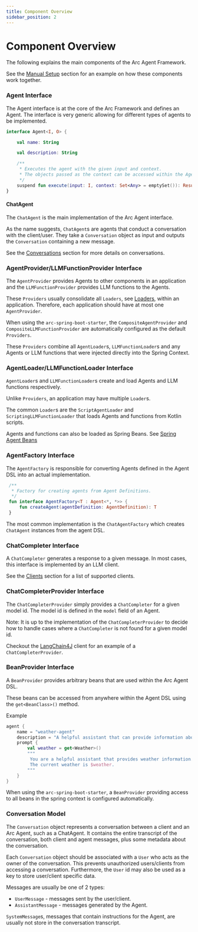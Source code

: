 ```yaml
---
title: Component Overview
sidebar_position: 2
---
```


# Component Overview

The following explains the main components of the Arc Agent Framework.

See the [Manual Setup](/docs/arc/manual_setup) section for an example on how these components work together.

### Agent Interface

The Agent interface is at the core of the Arc Framework and defines an Agent.
The interface is very generic allowing for different types of agents to be implemented.

```kotlin
interface Agent<I, O> {

    val name: String

    val description: String

    /**
     * Executes the agent with the given input and context.
     * The objects passed as the context can be accessed within the Agents DSL using DSLContext#context.
     */
    suspend fun execute(input: I, context: Set<Any> = emptySet()): Result<O, AgentFailedException>
}
```

#### ChatAgent

The `ChatAgent` is the main implementation of the Arc Agent interface.

As the name suggests, `ChatAgent`s are agents that conduct a conversation with the client/user.
They take a `Conversation` object as input and outputs the `Conversation` containing a new message.

See the [Conversations](#conversation-model) section for more details on conversations.


### AgentProvider/LLMFunctionProvider Interface

The `AgentProvider` provides Agents to other components in an application 
and the `LLMFunctionProvider` provides LLM functions to the Agents.

These `Providers` usually consolidate all `Loaders`, 
see [Loaders](#agentloaderllmfunctionloader-interface), within an application.
Therefore, each application should have at most one `AgentProvider`.

When using the `arc-spring-boot-starter`, the `CompositeAgentProvider` and `CompositeLLMFunctionProvider`
are automatically configured as the default `Providers`.

These `Providers` combine all `AgentLoader`s, `LLMFunctionLoader`s
and any Agents or LLM functions that were injected directly into the Spring Context.

### AgentLoader/LLMFunctionLoader Interface

`AgentLoader`s and `LLMFunctionLoader`s create and load Agents and LLM functions respectively.

Unlike `Providers`, an application may have multiple `Loader`s.

The common `Loader`s are the `ScriptAgentLoader` and `ScriptingLLMFunctionLoader`
that loads Agents and functions from Kotlin scripts.

Agents and functions can also be loaded as Spring Beans. See [Spring Agent Beans](/docs/arc/spring/agent-beans)

### AgentFactory Interface

The `AgentFactory` is responsible for converting Agents defined in the Agent DSL into an actual implementation.
    
```kotlin
 /**
  * Factory for creating agents from Agent Definitions.
  */
 fun interface AgentFactory<T : Agent<*, *>> {
     fun createAgent(agentDefinition: AgentDefinition): T
 }
```

The most common implementation is the `ChatAgentFactory` which creates `ChatAgent` instances from the agent DSL.


### ChatCompleter Interface

A `ChatCompleter` generates a response to a given message.
In most cases, this interface is implemented by an LLM client.

See the [Clients](/docs/arc/clients) section for a list of supported clients.


### ChatCompleterProvider Interface

The `ChatCompleterProvider` simply provides a `ChatCompleter` for a given model id.
The model id is defined in the `model` field of an Agent.

Note: It is up to the implementation of the `ChatCompleterProvider` to decide 
how to handle cases where a `ChatCompleter` is not found for a given model id.

Checkout the [LangChain4J](/docs/arc/clients/langchain4j) client for an example of a `ChatCompleterProvider`.


### BeanProvider Interface

A `BeanProvider` provides arbitrary beans that are used within the Arc Agent DSL.

These beans can be accessed from anywhere within the Agent DSL using the `get<BeanClass>()` method.

Example

```kotlin
agent {
    name = "weather-agent"
    description = "A helpful assistant that can provide information about the weather."
    prompt {
        val weather = get<Weather>()
        """
         You are a helpful assistant that provides weather information.
         The current weather is $weather.
        """
    }
}
```

When using the `arc-spring-boot-starter`, a `BeanProvider` providing access to all beans in the spring context is
configured automatically.


### Conversation Model

The `Conversation` object represents a conversation between a client and an Arc Agent, such as a ChatAgent.
It contains the entire transcript of the conversation, both client and agent messages,
plus some metadata about the conversation.

Each `Conversation` object should be associated with a `User` who acts as the owner of the conversation.
This prevents unauthorized users/clients from accessing a conversation.
Furthermore, the `User` id may also be used as a key to store user/client specific data.

Messages are usually be one of 2 types:

- `UserMessage` - messages sent by the user/client.
- `AssistantMessage` - messages generated by the Agent.

`SystemMessage`s, messages that contain instructions for the Agent, are usually not store in the conversation
transcript.
